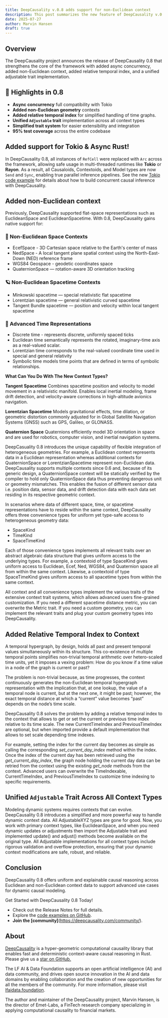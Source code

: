 ```yaml
---
title: DeepCausality v.0.8 adds support for non-Euclidean context
description: This post summarizes the new feature of DeepCausality v.0.8
date: 2025-07-27
author: Marvin Hansen
draft: true
---
```


[//]: # (SPDX-License-Identifier: CC-BY-4.0)

## Overview

The DeepCausality project announces the release of DeepCausality 0.8 that strengthens the core of the framework with added async concurrency, added non-Euclidean context, added relative temporal index, and a unified adjustable trait implementation.

## 🚀 Highlights in 0.8

- **Async concurrency** full compatibility with Tokio
- **Added non-Euclidean geometry** contexts
- **Added relative temporal index** for simplified handling of time graphs.
- **Unified `Adjustable` trait** implementation across all context types
- **Simplified trait system** for easier extensibility and integration
- **95% test coverage** across the entire codebase


##  Added support for Tokio & Async Rust!

In DeepCausality 0.8, all instances of `RefCell` were replaced with `Arc` across the framework, allowing safe usage in multi-threaded runtimes like **Tokio** or **Rayon**.
As a result, all Causaloids, Contextoids, and Model types are now `Send` and `Sync`, enabling true parallel inference pipelines. See the new [Tokio code example](https://github.com/deepcausality-rs/deep_causality/tree/main/examples/tokio) for details about how to build concurrent causal inference with DeepCausality.


## Added non-Euclidean context

Previously, DeepCausality supported flat-space representations such as EuclideanSpace and EuclideanSpacetime. With 0.8, DeepCausality gains native support for:

### 📍 Non-Euclidean Space Contexts
- EcefSpace - 3D Cartesian space relative to the Earth's center of mass
- NedSpace - A local tangent plane spatial context using the North-East-Down (NED) reference frame
- WGS84 Geospace -  geodetic coordinates space
- QuaternionSpace — rotation-aware 3D orientation tracking

### 🪐 Non-Euclidean Spacetime Contexts
- Minkowski spacetime — special relativistic flat spacetime
- Lorentzian spacetime — general relativistic curved spacetime
- Tangent Bundle spacetime — position and velocity within local tangent spacetime

### 🧭 Advanced Time Representations
- Discrete time - represents discrete, uniformly spaced ticks
- Euclidean time semantically represents the rotated, imaginary-time axis as a real-valued scalar.
- Lorentzian time corresponds to the real-valued coordinate time used in special and general relativity
- Symbolic time models time points that are defined in terms of symbolic relationships.

**What Can You Do With The New Context Types?**

**Tangent Spacetime**
Combines spacetime position and velocity to model movement in a relativistic manifold. Enables local inertial modeling, frame drift detection, and velocity-aware corrections in high-altitude avionics navigation.

**Lorentzian Spacetime**
Models gravitational effects, time dilation, or geometric distortion commonly adjusted for in Global Satellite Navigation Systems (GNSS) such as GPS, Galileo, or GLONASS.

**Quaternion Space**
Quaternions efficiently model 3D orientation in space and are used for robotics, computer vision, and inertial navigation systems.

DeepCasuality 0.8 introduces the unique capability of flexible integration of heterogeneous geometries. For example, a Euclidean context represents data in a Euclidean representation whereas additional contexts for QuaternionSpace or LorentzianSpacetime represent non-Euclidean data. DeepCausality supports multiple contexts since 0.6 and, because of its generic design, a QuaternionSpace context will be statically verified by the compiler to hold only QuaternionSpace data thus preventing dangerous unit or geometry mismatches. This enables the fusion of different sensor data i.e. position data, sensor data, and drift detection data with each data set residing in its respective geometric context.

In scenarios where data of different space, time, or spacetime representations have to reside within the same context, DeepCausality offers three convenience types for uniform yet type-safe access to heterogeneous geometry data:

* SpaceKind
* TimeKind
* SpaceTimeKind

Each of those convenience types implements all relevant traits over an abstract algebraic data structure that gives uniform access to the underlying types. For example, a contextoid of type SpaceKind gives uniform access to Euclidean, Ecef, Ned, WGS84, and Quaternion space all from within the same context. Likewise, a contextoid of type SpaceTimeKind gives uniform access to all spacetime types from within the same context.

All context and all convenience types implement the various traits of the extensive context trait systems, which allows advanced users fine-grained customization. If you need a different spacetime distance metric, you can overwrite the Metric trait. If you need a custom geometry, you can implement the relevant traits and plug your custom geometry types into DeepCausality.

## Added Relative Temporal Index to Context

A temporal hypergraph, by design, holds all past and present temporal values simultaneously within its structure. This co-existence of multiple temporal points simplifies non-trivial temporal arithmetic over hetero-scaled time units, yet it imposes a vexing problem: How do you know if a time value in a node of the graph is current or past?

The problem is non-trivial because, as time progresses, the context continuously generates the non-Euclidean temporal hypergraph representation with the implication that, at one lookup, the value of a temporal node is current, but at the next one, it might be past; however, the exact temporal distance at which a “current” value becomes “past” depends on the node’s time scale.

DeepCausality 0.8 solves the problem by adding a relative temporal index to the context that allows to get or set the current or previous time index relative to its time scale. The new CurrentTimeIndex and PreviousTimeIndex are optional, but when imported provide a default implementation that allows to set scale depending time indexes.

For example, setting the index for the current day becomes as simple as calling the corresponding *set_current_day_index* method within the index. Once the index of the current day has been retrieved using the *get_current_day_index*, the graph node holding the current day data can be retried from the context using the existing *get_node* methods from the context. Advanced users can overwrite the TimeIndexable, CurrentTimeIndex, and PreviousTimeIndex to customize time indexing to specific requirements.

## Unified `Adjustable` Trait Across All Context Types

Modeling dynamic systems requires contexts that can evolve. DeepCausality 0.8 introduces a simplified and more powerful way to handle dynamic context data. All AdjustableXYZ types are gone  for good. Now, you work with primary context types, like EuclideanSpace, and when you need dynamic updates or adjustments then import the Adjustable trait and implemented update() and adjust() methods become available on the original type. All Adjustable implementations for all context types include rigorous validation and overflow protection, ensuring that your dynamic context modifications are safe, robust, and reliable.


## Conclusion

DeepCausality 0.8 offers uniform and explainable causal reasoning across Euclidean and non-Euclidean context data to support advanced use cases for dynamic causal modeling.

Get Started with DeepCausality 0.8 Today!

* Check out the Release Notes for full details.
* Explore the [code examples on GitHub](https://github.com/deepcausality-rs/deep_causality/tree/main/examples).
* **Join the [community]**(https://deepcausality.com/community/).


## About

[DeepCausality](https://deepcausality.com/) is a hyper-geometric computational causality library that enables fast and deterministic context-aware causal reasoning in Rust. Please give us a [star on GitHub.](https://github.com/deepcausality-rs/deep_causality)

The LF AI & Data Foundation supports an open artificial intelligence (AI) and data community, and drives open source innovation in the AI and data domains by enabling collaboration and the creation of new opportunities for all the members of the community. For more information, please visit [lfaidata.foundation](https://lfaidata.foundation).

The author and maintainer of the DeepCausality project, Marvin Hansen, is the director of Emet-Labs, a FinTech research company specializing in applying computational causality to financial markets.